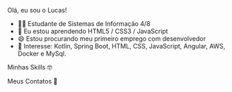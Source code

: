Olá, eu sou o Lucas!

- 👨‍🎓 Estudante de Sistemas de Informação 4/8 
- 🌱 Eu estou aprendendo HTML5 / CSS3 / JavaScript
- 😄 Estou procurando meu primeiro emprego com desenvolvedor
- 🎯 Interesse: Kotlin, Spring Boot, HTML, CSS, JavaScript, Angular, AWS, Docker e MySql. 

Minhas Skills 🤓

Meus Contatos 📱


